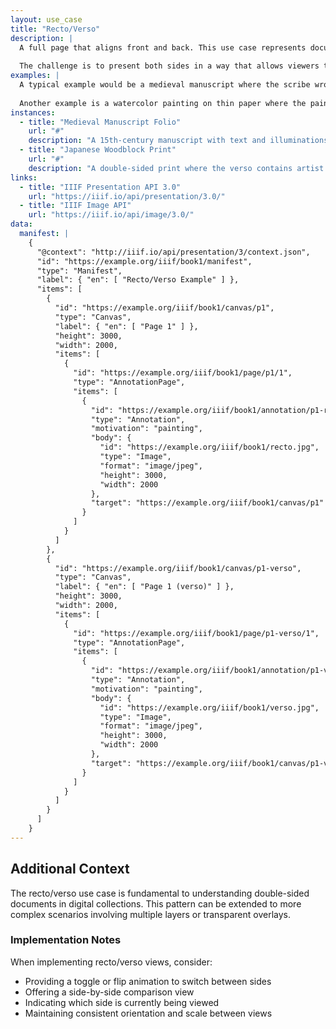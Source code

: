 ```yaml
---
layout: use_case
title: "Recto/Verso"
description: |
  A full page that aligns front and back. This use case represents documents where both sides of a page contain content that should be viewed and aligned together, such as a manuscript page with text on both sides or a document with illustrations on both the front (recto) and back (verso) of a single leaf.
  
  The challenge is to present both sides in a way that allows viewers to understand the spatial relationship between the two sides and potentially see through translucent materials or align watermarks and other features visible from both sides.
examples: |
  A typical example would be a medieval manuscript where the scribe wrote on both sides of a vellum leaf. When studying the manuscript, scholars may need to see both sides simultaneously to understand corrections, annotations, or artistic elements that span both surfaces.
  
  Another example is a watercolor painting on thin paper where the paint has bled through to the reverse side, creating a secondary image that complements the primary artwork.
instances:
  - title: "Medieval Manuscript Folio"
    url: "#"
    description: "A 15th-century manuscript with text and illuminations on both recto and verso sides"
  - title: "Japanese Woodblock Print"
    url: "#"
    description: "A double-sided print where the verso contains artist's notes and sketches"
links:
  - title: "IIIF Presentation API 3.0"
    url: "https://iiif.io/api/presentation/3.0/"
  - title: "IIIF Image API"
    url: "https://iiif.io/api/image/3.0/"
data:
  manifest: |
    {
      "@context": "http://iiif.io/api/presentation/3/context.json",
      "id": "https://example.org/iiif/book1/manifest",
      "type": "Manifest",
      "label": { "en": [ "Recto/Verso Example" ] },
      "items": [
        {
          "id": "https://example.org/iiif/book1/canvas/p1",
          "type": "Canvas",
          "label": { "en": [ "Page 1" ] },
          "height": 3000,
          "width": 2000,
          "items": [
            {
              "id": "https://example.org/iiif/book1/page/p1/1",
              "type": "AnnotationPage",
              "items": [
                {
                  "id": "https://example.org/iiif/book1/annotation/p1-recto",
                  "type": "Annotation",
                  "motivation": "painting",
                  "body": {
                    "id": "https://example.org/iiif/book1/recto.jpg",
                    "type": "Image",
                    "format": "image/jpeg",
                    "height": 3000,
                    "width": 2000
                  },
                  "target": "https://example.org/iiif/book1/canvas/p1"
                }
              ]
            }
          ]
        },
        {
          "id": "https://example.org/iiif/book1/canvas/p1-verso",
          "type": "Canvas",
          "label": { "en": [ "Page 1 (verso)" ] },
          "height": 3000,
          "width": 2000,
          "items": [
            {
              "id": "https://example.org/iiif/book1/page/p1-verso/1",
              "type": "AnnotationPage",
              "items": [
                {
                  "id": "https://example.org/iiif/book1/annotation/p1-verso",
                  "type": "Annotation",
                  "motivation": "painting",
                  "body": {
                    "id": "https://example.org/iiif/book1/verso.jpg",
                    "type": "Image",
                    "format": "image/jpeg",
                    "height": 3000,
                    "width": 2000
                  },
                  "target": "https://example.org/iiif/book1/canvas/p1-verso"
                }
              ]
            }
          ]
        }
      ]
    }
---
```


## Additional Context

The recto/verso use case is fundamental to understanding double-sided documents in digital collections. This pattern can be extended to more complex scenarios involving multiple layers or transparent overlays.

### Implementation Notes

When implementing recto/verso views, consider:
- Providing a toggle or flip animation to switch between sides
- Offering a side-by-side comparison view
- Indicating which side is currently being viewed
- Maintaining consistent orientation and scale between views
